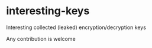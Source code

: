 # interesting-keys
Interesting collected (leaked) encryption/decryption keys 

Any contribution is welcome

